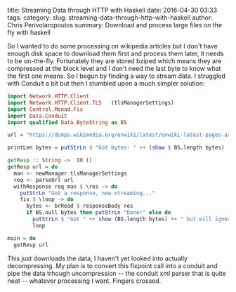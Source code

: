 title: Streaming Data through HTTP with Haskell
date: 2016-04-30 03:33
tags:
category:
slug: streaming-data-through-http-with-haskell
author: Chris Perivolaropoulos
summary: Download and process large files on the fly with haskell

So I wanted to do some processing on wikipedia articles but I don't
have enough disk space to download them first and process them later,
it needs to be on-the-fly. Fortunately they are stored bziped which
means they are compressed at the block level and I don't need the last
byte to know what the first one means. So I begun by finding a way to
stream data. I struggled with Conduit a bit but then I stumbled upon a
much simpler solution:

``` haskell
import Network.HTTP.Client
import Network.HTTP.Client.TLS   (tlsManagerSettings)
import Control.Monad.Fix
import Data.Conduit
import qualified Data.ByteString as BS

url = "https://dumps.wikimedia.org/enwiki/latest/enwiki-latest-pages-articles.xml.bz2"

printLen bytes = putStrLn $ "Got bytes: " ++ (show $ BS.length bytes)

getResp :: String ->  IO ()
getResp url = do
  man <- newManager tlsManagerSettings
  req <- parseUrl url
  withResponse req man $ \res -> do
    putStrLn "Got a response, now streaming..."
    fix $ \loop -> do
      bytes <- brRead $ responseBody res
      if BS.null bytes then putStrLn "Done!" else do
        putStrLn $ "Got " ++ show (BS.length bytes) ++ " but will ignore"
        loop

main = do
  getResp url
```

This just downloads the data, I haven't yet looked into actually
decompressing. My plan is to convert this fixpoint call into a conduit
and pipe the data trhough uncompression -- the conduit xml parser that
is quite neat -- whatever processing I want. Fingers crossed.
